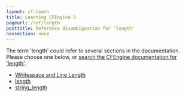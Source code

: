 ```yaml
---
layout: cf-learn
title: Learning CFEngine 3
pageurl: /ref/length
posttitle: Reference disambiguation for 'length'
navsection: none
---
```


The term 'length' could refer to several sections in the documentation. Please choose one below, or
[search the CFEngine documentation for 'length'](http://cfengine.com/docs/latest/search.html?q=length).

- [Whitespace and Line Length](http://cfengine.com/docs/latest/guide-writing-and-serving-policy-policy-style.html#whitespace-and-line-length)
- [length](http://cfengine.com/docs/latest/reference-functions-length.html#length)
- [string_length](http://cfengine.com/docs/latest/reference-functions-string_length.html#string_length)
